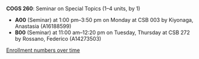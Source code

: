 **COGS 260**: Seminar on Special Topics (1–4 units, by 1)

- **A00** (Seminar) at 1:00 pm–3:50 pm on Monday at CSB 003 by Kiyonaga, Anastasia (A16188599)
- **B00** (Seminar) at 11:00 am–12:20 pm on Tuesday, Thursday at CSB 272 by Rossano, Federico (A14273503)

[Enrollment numbers over time](./COGS260.tsv)
